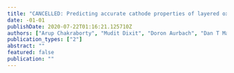 ```yaml
---
title: "CANCELLED: Predicting accurate cathode properties of layered oxide materials using the SCAN meta-GGA density functional."
date: -01-01
publishDate: 2020-07-22T01:16:21.125710Z
authors: ["Arup Chakraborty", "Mudit Dixit", "Doron Aurbach", "Dan T Major"]
publication_types: ["2"]
abstract: ""
featured: false
publication: ""
---
```


